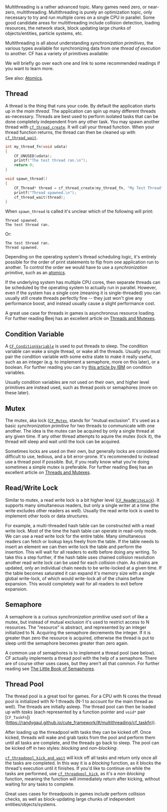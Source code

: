 [](../header.md ':include')

<br>

Multithreading is a rather advanced topic. Many games need zero, or near-zero, multithreading. Multithreading is purely an optimization topic, only necessary to try and run multiple cores on a single CPU in parallel. Some good candidate areas for multithreading include collision detection, loading resources, the network stack, block updating large chunks of objects/entities, particle systems, etc.

Multithreading is all about understanding _synchronization primitives_, the various types available for synchronizing data from one _thread of execution_ to another. CF has a variety of primitives available:

[](../multithreading/structs.md ':include')

We will briefly go over each one and link to some recommended readings if you want to learn more.

See also: [Atomics](atomics.md).

## Thread

A thread is the thing that runs your code. By default the application starts up in the _main thread_. The application can spin up many different threads as-necessary. Threads are best used to perform isolated tasks that can be done completely independent from any other task. You may spawn another thread with [`cf_thread_create`](https://randygaul.github.io/cute_framework/#/multithreading/cf_thread_create). It will call your thread function. When your thread function returns, the thread can then be cleaned up with [`cf_thread_wait`](https://randygaul.github.io/cute_framework/#/multithreading/cf_thread_wait).

```cpp
int my_thread_fn(void udata)
{
	CF_UNUSED(udata);
	printf("The test thread ran.\n");
	return 0;
}

void spawn_thread()
{
	CF_Thread* thread = cf_thread_create(my_thread_fn, "My Test Thread", NULL);
	printf("Thread spawned.\n");
	cf_thread_wait(thread);
}
```

When `spawn_thread` is called it's unclear which of the following will print:

```
Thread spawned.
The test thread ran.
```

Or:

```
The test thread ran.
Thread spawned.
```

Depending on the operating system's thread scheduling logic, it's entirely possible for the order of print statements to flip from one application run to another. To control the order we would have to use a _synchronization primitive_, such as an [atomics](atomics.md).

If the underlying system has multiple CPU cores, then separate threads can be scheduled by the operating system to actually run in parallel. However, even if the system has a single core (meaning it is single-threaded) you can usually still create threads perfectly fine -- they just won't give any performance boost, and instead usually cause a slight performance cost.

A great use case for threads in games is asynchronous resource loading. For further reading Beej has an excellent article on [Threads and Mutexes](https://beej.us/guide/bgc/html/split/multithreading.html).

## Condition Variable

A [`CF_ConditionVariable`](https://randygaul.github.io/cute_framework/#/multithreading/cf_conditionvariable) is used to put threads to sleep. The condition variable can wake a single thread, or wake all the threads. Usually you must pair the condition variable with some extra state to make it really useful, such as an integer (e.g. to implement a semaphore, more on this later), or a boolean. For further reading you can try [this article by IBM](https://www.ibm.com/docs/en/aix/7.2?topic=programming-using-condition-variables) on condition variables.

Usually condition variables are not used on their own, and higher level primitives are instead used, such as thread pools or semaphores (more on these later).

## Mutex

The mutex, aka lock ([`CF_Mutex`](http://localhost:3000/#/multithreading/cf_mutex), stands for "mutual exclusion". It's used as a basic _synchronization primitive_ for two threads to communicate with one another. The idea is the mutex can be acquired by only a single thread at any given time. If any other thread attempts to aquire the mutex (lock it), the thread will sleep and wait until the lock can be acquired.

Sometimes locks are used on their own, but generally locks are considered difficult to use, tedious, and a bit error-prone. It's recommended to instead use a thread pool if possible. But, if you really know what you're doing sometimes a simple mutex is preferable. For further reading Beej has an excellent article on [Threads and Mutexes](https://beej.us/guide/bgc/html/split/multithreading.html).

## Read/Write Lock

Similar to mutex, a read write lock is a bit higher level ([`CF_ReadWriteLock`](http://localhost:3000/#/multithreading/cf_readwritelock)). It supports many simultaneous readers, but only a single writer at a time (the write excludes other readers as well). Usually the read write lock is used to implement other tools or data structures.

For example, a multi-threaded hash table can be constructed with a read write lock. Most of the time the hash table can operate in read-only mode. We can use a read write lock for the entire table. Many simultaneous readers can fetch or lookup keys freely from the table. If the table needs to insert an element we can then write lock the table and perform the insertion. This will wait for all readers to exitb before doing any writing. To take this a step further, if the hash table uses chained collision resolution another read write lock can be used for each collision chain. As chains are updated, only an individual chain needs to be write-locked at a given time. If the table becomes saturated it can expand it's memory size with a single global write-lock, of which would write-lock all of the chains before expansion. This would completely wait for all readers to exit before expansion.

## Semaphore

A semaphore is a curious _synchronization primitive_ used sort of like a mutex, but instead of mutual exclusion it's used to restrict access to N resources. The "resource" is abstract, and represented by an integer initialized to N. Acquiring the semaphore decrements the integer. If it is greater than zero the resource is acquired, otherwise the thread is put to sleep until the semaphore becomes greater than zero again.

A common use of semaphores is to implement a thread pool (see below). CF actually implements a thread pool with the help of a semaphore. There are of course other uses cases, but they aren't all that common. For further reading see [The Little Book of Semaphores](https://greenteapress.com/wp/semaphores/).

## Thread Pool

The thread pool is a great tool for games. For a CPU with N cores the thread pool is initialized with N-1 threads (N-1 to account for the main thread as well). The threads are initially asleep. The thread pool can then be loaded up with _tasks_ (each represented by a function pointer and `void*` pair [`CF_TaskFn`])(https://randygaul.github.io/cute_framework/#/multithreading/cf_taskfn)).

After loading up the threadpool with tasks they can be kicked off. Once kicked, threads will wake and grab tasks from the pool and perform them until all tasks are complete, and the threads go back to sleep. The pool can be kicked off in two styles: _blocking_ and _non-blocking_.

[`cf_threadpool_kick_and_wait`](../multithreading/cf_threadpool_kick_and_wait.md) will kick off all tasks and return only once all the tasks are completed. In this way it is a _blocking_ function, as it blocks the thread's execution until it finishes. If you'd like to continue on while the tasks are performed, use [`cf_threadpool_kick`](https://randygaul.github.io/cute_framework/#/multithreading/cf_threadpool_kick), as it's a _non-blocking_ function, meaning the function will immediately return after kicking, without waiting for any tasks to complete.

Great uses cases for threadpools in games include perform collision checks, as well as block-updating large chunks of independent entities/objects/systems.
